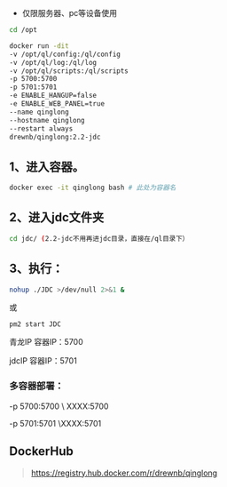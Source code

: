 - 仅限服务器、pc等设备使用

``` sh
cd /opt
```

``` sh
docker run -dit
-v /opt/ql/config:/ql/config
-v /opt/ql/log:/ql/log
-v /opt/ql/scripts:/ql/scripts
-p 5700:5700
-p 5701:5701
-e ENABLE_HANGUP=false
-e ENABLE_WEB_PANEL=true
--name qinglong
--hostname qinglong
--restart always
drewnb/qinglong:2.2-jdc
```

## 1、进入容器。

``` sh
docker exec -it qinglong bash # 此处为容器名
```

## 2、进入jdc文件夹

```sh
cd jdc/ (2.2-jdc不用再进jdc目录，直接在/ql目录下）
```

## 3、执行：

``` sh
nohup ./JDC >/dev/null 2>&1 &
```

或

```
pm2 start JDC
```

青龙IP 容器IP：5700

jdcIP 容器IP：5701

### 多容器部署：

-p 5700:5700 \ XXXX:5700

-p 5701:5701 \XXXX:5701

## DockerHub
> https://registry.hub.docker.com/r/drewnb/qinglong
